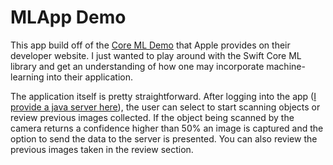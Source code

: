 # MLApp Demo
This app build off of the [Core ML Demo](https://developer.apple.com/machine-learning/) that Apple provides on their developer website.
I just wanted to play around with the Swift Core ML library and get an understanding of how one
may incorporate machine-learning into their application.

The application itself is pretty straightforward. After logging into the app ([I provide a java server here](https://github.com/mrmcgrewx/Basic-Java-Spring-Boot-Server)),
the user can select to start scanning objects or review previous images collected. If the object being scanned by the camera returns
a confidence higher than 50% an image is captured and the option to send the data to the server is presented. You can also review the previous images taken in the review section.
